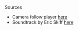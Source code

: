 Sources

- Camera follow player [here](https://kylewbanks.com/blog/unity-make-camera-follow-player-smoothly-and-fluidly)
- Soundtrack by Eric Skiff [here](https://ericskiff.com/music/)
